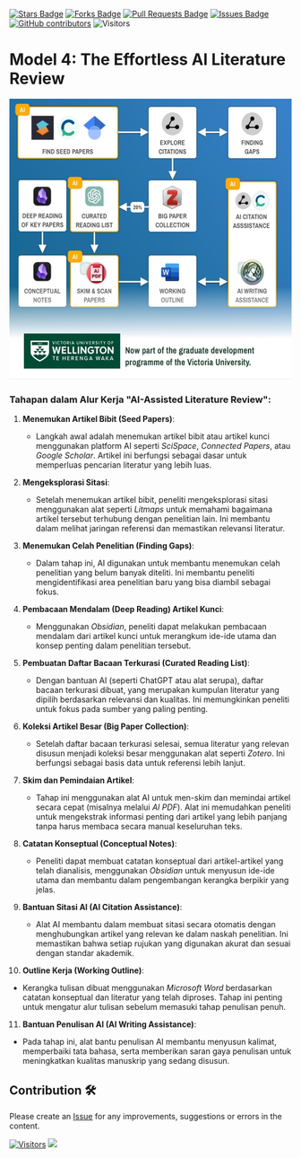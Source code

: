 <a href="https://github.com/drshahizan/Generative-AI-Playground/stargazers"><img src="https://img.shields.io/github/stars/drshahizan/Generative-AI-Playground" alt="Stars Badge"/></a>
<a href="https://github.com/drshahizan/Generative-AI-Playground/network/members"><img src="https://img.shields.io/github/forks/drshahizan/Generative-AI-Playground" alt="Forks Badge"/></a>
<a href="https://github.com/drshahizan/Generative-AI-Playground/pulls"><img src="https://img.shields.io/github/issues-pr/drshahizan/Generative-AI-Playground" alt="Pull Requests Badge"/></a>
<a href="https://github.com/drshahizan/Generative-AI-Playground"><img src="https://img.shields.io/github/issues/drshahizan/Generative-AI-Playground" alt="Issues Badge"/></a>
<a href="https://github.com/drshahizan/Generative-AI-Playground/graphs/contributors"><img alt="GitHub contributors" src="https://img.shields.io/github/contributors/drshahizan/Generative-AI-Playground?color=2b9348"></a>
![Visitors](https://api.visitorbadge.io/api/visitors?path=https%3A%2F%2Fgithub.com%2Fdrshahizan%2Fai-tools&labelColor=%23d9e3f0&countColor=%23697689&style=flat)

#  Model 4: The Effortless AI Literature Review

<p align="center">
 <img src="https://github.com/drshahizan/Generative-AI-Playground/blob/main/images/effortless4.jpg"  height="500">
</p>

### Tahapan dalam Alur Kerja "AI-Assisted Literature Review":

1. **Menemukan Artikel Bibit (Seed Papers)**:
   - Langkah awal adalah menemukan artikel bibit atau artikel kunci menggunakan platform AI seperti *SciSpace*, *Connected Papers*, atau *Google Scholar*. Artikel ini berfungsi sebagai dasar untuk memperluas pencarian literatur yang lebih luas.

2. **Mengeksplorasi Sitasi**:
   - Setelah menemukan artikel bibit, peneliti mengeksplorasi sitasi menggunakan alat seperti *Litmaps* untuk memahami bagaimana artikel tersebut terhubung dengan penelitian lain. Ini membantu dalam melihat jaringan referensi dan memastikan relevansi literatur.

3. **Menemukan Celah Penelitian (Finding Gaps)**:
   - Dalam tahap ini, AI digunakan untuk membantu menemukan celah penelitian yang belum banyak diteliti. Ini membantu peneliti mengidentifikasi area penelitian baru yang bisa diambil sebagai fokus.

4. **Pembacaan Mendalam (Deep Reading) Artikel Kunci**:
   - Menggunakan *Obsidian*, peneliti dapat melakukan pembacaan mendalam dari artikel kunci untuk merangkum ide-ide utama dan konsep penting dalam penelitian tersebut.

5. **Pembuatan Daftar Bacaan Terkurasi (Curated Reading List)**:
   - Dengan bantuan AI (seperti ChatGPT atau alat serupa), daftar bacaan terkurasi dibuat, yang merupakan kumpulan literatur yang dipilih berdasarkan relevansi dan kualitas. Ini memungkinkan peneliti untuk fokus pada sumber yang paling penting.

6. **Koleksi Artikel Besar (Big Paper Collection)**:
   - Setelah daftar bacaan terkurasi selesai, semua literatur yang relevan disusun menjadi koleksi besar menggunakan alat seperti *Zotero*. Ini berfungsi sebagai basis data untuk referensi lebih lanjut.

7. **Skim dan Pemindaian Artikel**:
   - Tahap ini menggunakan alat AI untuk men-skim dan memindai artikel secara cepat (misalnya melalui *AI PDF*). Alat ini memudahkan peneliti untuk mengekstrak informasi penting dari artikel yang lebih panjang tanpa harus membaca secara manual keseluruhan teks.

8. **Catatan Konseptual (Conceptual Notes)**:
   - Peneliti dapat membuat catatan konseptual dari artikel-artikel yang telah dianalisis, menggunakan *Obsidian* untuk menyusun ide-ide utama dan membantu dalam pengembangan kerangka berpikir yang jelas.

9. **Bantuan Sitasi AI (AI Citation Assistance)**:
   - Alat AI membantu dalam membuat sitasi secara otomatis dengan menghubungkan artikel yang relevan ke dalam naskah penelitian. Ini memastikan bahwa setiap rujukan yang digunakan akurat dan sesuai dengan standar akademik.

10. **Outline Kerja (Working Outline)**:
   - Kerangka tulisan dibuat menggunakan *Microsoft Word* berdasarkan catatan konseptual dan literatur yang telah diproses. Tahap ini penting untuk mengatur alur tulisan sebelum memasuki tahap penulisan penuh.

11. **Bantuan Penulisan AI (AI Writing Assistance)**:
   - Pada tahap ini, alat bantu penulisan AI membantu menyusun kalimat, memperbaiki tata bahasa, serta memberikan saran gaya penulisan untuk meningkatkan kualitas manuskrip yang sedang disusun.


## Contribution 🛠️
Please create an [Issue](https://github.com/drshahizan/Generative-AI-Playground/issues) for any improvements, suggestions or errors in the content.

[![Visitors](https://api.visitorbadge.io/api/visitors?path=https%3A%2F%2Fgithub.com%2Fdrshahizan&labelColor=%23697689&countColor=%23555555&style=plastic)](https://visitorbadge.io/status?path=https%3A%2F%2Fgithub.com%2Fdrshahizan)
![](https://hit.yhype.me/github/profile?user_id=81284918)
